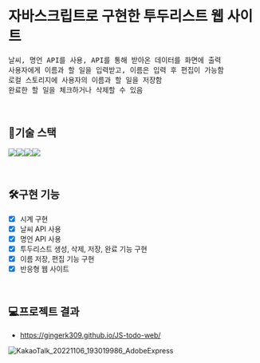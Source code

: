 # 자바스크립트로 구현한 투두리스트 웹 사이트

<pre>
날씨, 명언 API를 사용, API를 통해 받아온 데이터를 화면에 출력
사용자에게 이름과 할 일을 입력받고, 이름은 입력 후 편집이 가능함
로컬 스토리지에 사용자의 이름과 할 일을 저장함
완료한 할 일을 체크하거나 삭제할 수 있음
</pre>
<br>

## 🔧기술 스택
<img src="https://img.shields.io/badge/html-E34F26?style=for-the-badge&logo=html5&logoColor=white"><img src="https://img.shields.io/badge/css-1572B6?style=for-the-badge&logo=css3&logoColor=white"><img src="https://img.shields.io/badge/javascript-F7DF1E?style=for-the-badge&logo=javascript&logoColor=black"><img src="https://img.shields.io/badge/VSC-007ACC?style=for-the-badge&logo=Visual Studio Code&logoColor=white">

<br>

## 🛠구현 기능
- [x] 시계 구현
- [x] 날씨 API 사용
- [x] 명언 API 사용
- [x] 투두리스트 생성, 삭제, 저장, 완료 기능 구현
- [x] 이름 저장, 편집 기능 구현 
- [x] 반응형 웹 사이트

<br>

## 💻프로젝트 결과 
- https://gingerk309.github.io/JS-todo-web/

![KakaoTalk_20221106_193019986_AdobeExpress](https://user-images.githubusercontent.com/49302989/200165824-b663fd6c-d373-4b84-8940-bc2706b9c1ac.gif)
